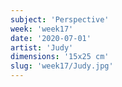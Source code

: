 ```yaml
---
subject: 'Perspective'
week: 'week17'
date: '2020-07-01'
artist: 'Judy'
dimensions: '15x25 cm'
slug: 'week17/Judy.jpg'
---
```

